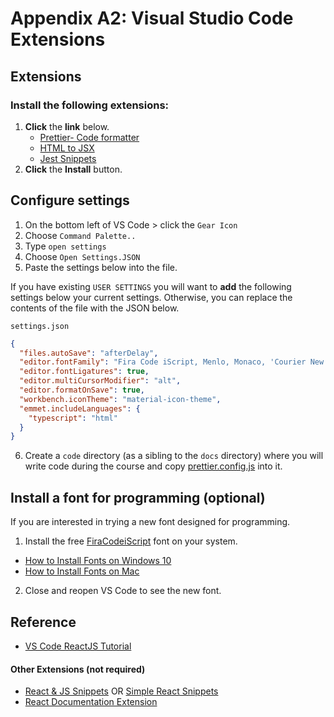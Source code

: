 # Appendix A2: Visual Studio Code Extensions

## Extensions

### Install the following extensions:

1.  **Click** the **link** below.
    - [Prettier- Code formatter](https://marketplace.visualstudio.com/items?itemName=esbenp.prettier-vscode&ssr=false#overview)
    - [HTML to JSX](https://marketplace.visualstudio.com/items?itemName=riazxrazor.html-to-jsx)
    - [Jest Snippets](https://marketplace.visualstudio.com/items?itemName=andys8.jest-snippets)
1.  **Click** the **Install** button.

## Configure settings

1. On the bottom left of VS Code > click the `Gear Icon`
2. Choose `Command Palette..`
3. Type `open settings`
4. Choose `Open Settings.JSON`
5. Paste the settings below into the file.

If you have existing `USER SETTINGS` you will want to **add** the following settings below your current settings. Otherwise, you can replace the contents of the file with the JSON below.

`settings.json`

```json
{
  "files.autoSave": "afterDelay",
  "editor.fontFamily": "Fira Code iScript, Menlo, Monaco, 'Courier New', monospace",
  "editor.fontLigatures": true,
  "editor.multiCursorModifier": "alt",
  "editor.formatOnSave": true,
  "workbench.iconTheme": "material-icon-theme",
  "emmet.includeLanguages": {
    "typescript": "html"
  }
}
```

6. Create a `code` directory (as a sibling to the `docs` directory) where you will write code during the course and copy [prettier.config.js](./concepts/snippets/prettier.config.js) into it.

## Install a font for programming (optional)

If you are interested in trying a new font designed for programming.

1. Install the free [FiraCodeiScript](https://github.com/kencrocken/FiraCodeiScript) font on your system.

- [How to Install Fonts on Windows 10](https://www.groovypost.com/howto/install-fonts-windows-10/)
- [How to Install Fonts on Mac](https://www.dafont.com/faq.php#mac)

2. Close and reopen VS Code to see the new font.

## Reference

- [VS Code ReactJS Tutorial](https://code.visualstudio.com/docs/nodejs/reactjs-tutorial)

#### Other Extensions (not required)

- [React & JS Snippets](https://marketplace.visualstudio.com/items?itemName=dsznajder.es7-react-js-snippets) OR [Simple React Snippets](https://marketplace.visualstudio.com/items?itemName=burkeholland.simple-react-snippets)
- [React Documentation Extension](https://marketplace.visualstudio.com/items?itemName=avraammavridis.vsc-react-documentation)

